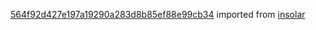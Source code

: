 [564f92d427e197a19290a283d8b85ef88e99cb34](https://github.com/insolar/insolar/commit/564f92d427e197a19290a283d8b85ef88e99cb34) imported from [insolar](https://github.com/insolar/insolar)
